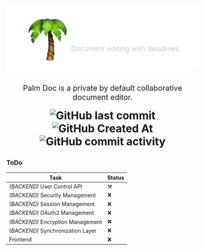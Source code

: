 <h1 align="center">
<img src="assets/logo.png">
<p>
<p style="font-size:.7em;font-weight: lighter;">
Palm Doc is a private by default collaborative document editor.
</p>
<img alt="GitHub last commit" src="https://img.shields.io/github/last-commit/kystreich/PalmDoc">
<img alt="GitHub Created At" src="https://img.shields.io/github/created-at/kystreich/PalmDoc">
<img alt="GitHub commit activity" src="https://img.shields.io/github/commit-activity/w/kystreich/PalmDoc">
</p>
</h1>

<h3>ToDo</h3>

| Task                  | Status       |
| --------------------- | ------------ |
| *(BACKEND)* User Control API      |      ⚒️     |
| *(BACKEND)* Security Management |      ❌     |
| *(BACKEND)* Session Management |      ❌     |
| *(BACKEND)* OAuth2 Management |      ❌     |
| *(BACKEND)* Encryption Management |      ❌     |
| *(BACKEND)* Synchronization Layer |      ❌     |
| Frontend              |      ❌     |